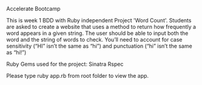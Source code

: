 Accelerate Bootcamp

This is week 1 BDD with Ruby independent Project 'Word Count'.
Students are asked to create a website that uses a method to return how frequently a word appears in a given string. The user should be able to input both the word and the string of words to check. 
You’ll need to account for case sensitivity (“HI” isn’t the same as “hi”) and punctuation (“hi” isn’t the same as “hi!”)

Ruby Gems used for the project:
  Sinatra
  Rspec
  
Please type ruby app.rb from root folder to view the app.

